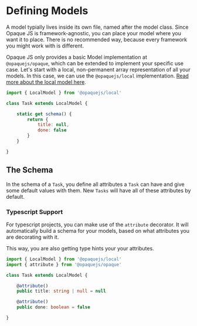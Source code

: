 # Defining Models

A model typially lives inside its own file, named after the model class. Since Opaque JS is framework-agnostic, you can place your model where you want it to place. There is no recommended way, because every framework you might work with is different.

Opaque JS only provides a basic Model implementation at `@opaquejs/opaque`, which can be extended to implement your specific use case. Let's start with a local, non-permanent array representation of all your models. In this case, we can use the `@opaquejs/local` implementation. [Read more about the local model here](/documentation/extensions/local).

```js
import { LocalModel } from '@opaquejs/local'

class Task extends LocalModel {

    static get schema() {
        return {
            title: null,
            done: false
        }
    }

}
```

## The Schema
In the schema of a `Task`, you define all attributes a `Task` can have and give some default values with them. New `Tasks` will have all of these attributes by default.

### Typescript Support
For typescript projects, you can make use of the `attribute` decorator. It will automatically build a schema for your models, based on what attributes you are decorating with it.

This way, you are also getting type hints your your attributes.

```ts
import { LocalModel } from '@opaquejs/local'
import { attribute } from '@opaquejs/opaque'

class Task extends LocalModel {

    @attribute()
    public title: string | null = null

    @attribute()
    public done: boolean = false

}
```
